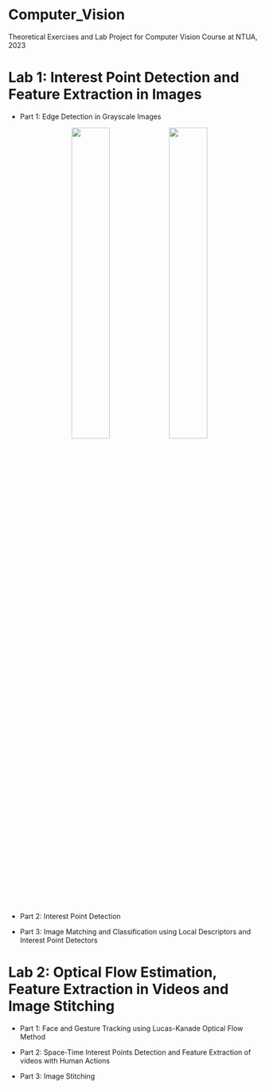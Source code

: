 # Computer_Vision
Theoretical Exercises and Lab Project for Computer Vision Course at NTUA, 2023

# **Lab 1: Interest Point Detection and Feature Extraction in Images**
- Part 1: Edge Detection in Grayscale Images
  
  <div align="center">
    <img width = "40%" src="https://github.com/user-attachments/assets/97ff069e-84bf-4813-8b0a-aee60ec60f5e">
    <img width = "40%" src="https://github.com/user-attachments/assets/b5c3bfbe-01db-4522-9aaf-874734e3c81d">
  </div>

- Part 2: Interest Point Detection

- Part 3: Image Matching and Classification using Local Descriptors and Interest Point Detectors

# **Lab 2: Optical Flow Estimation, Feature Extraction in Videos and Image Stitching**

- Part 1: Face and Gesture Tracking using Lucas-Kanade Optical Flow Method

- Part 2: Space-Time Interest Points Detection and Feature Extraction of videos with Human Actions

- Part 3: Image Stitching
